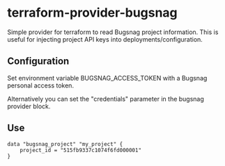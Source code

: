 # terraform-provider-bugsnag

Simple provider for terraform to read Bugsnag project information. This is useful for injecting
project API keys into deployments/configuration.

## Configuration

Set environment variable BUGSNAG_ACCESS_TOKEN with a Bugsnag personal access token.

Alternatively you can set the "credentials" parameter in the bugsnag provider block.

## Use

```
data "bugsnag_project" "my_project" {
    project_id = "515fb9337c1074f6fd000001"
}
```
